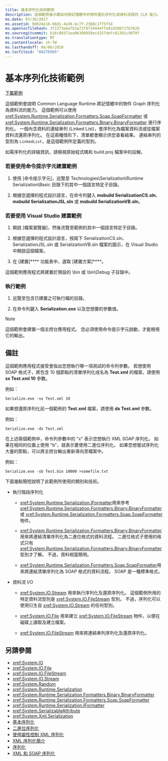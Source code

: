 ```yaml
---
title: 基本序列化技術範例
description: 這個範例會示範如何將記憶體中的物件圖形序列化成資料流程的 CLR 能力。 這個範例可以使用 SoapFormatter 或 BinaryFormatter。
ms.date: 03/30/2017
ms.assetid: 9d824e16-08d1-4a36-bc7f-2388c1f75f34
ms.openlocfilehash: 3f2273e6afb3a72f9734444ffe92d30871fb762b
ms.sourcegitcommit: b16c00371ea06398859ecd157defc81301c9070f
ms.translationtype: MT
ms.contentlocale: zh-TW
ms.lasthandoff: 06/06/2020
ms.locfileid: "84276565"
---
```

# <a name="basic-serialization-technology-sample"></a>基本序列化技術範例

[下載範例](https://download.microsoft.com/download/4/7/B/47B2164C-E780-4B10-8DE4-2CB5B886E0A6/Technologies/Serialization/Runtime%20Serialization/Basic.zip.exe)

這個範例會說明 Common Language Runtime 將記憶體中的物件 Graph 序列化為資料流的能力。 這個範例可以使用 <xref:System.Runtime.Serialization.Formatters.Soap.SoapFormatter> 或 <xref:System.Runtime.Serialization.Formatters.Binary.BinaryFormatter> 進行序列化。 一個內含資料的連結串列 (Linked List)，會序列化為檔案資料流或從檔案資料流還原序列化。 在這兩種情形下，清單都會顯示供您查看結果。 連結串列的型別為 `LinkedList`，是這個範例所定義的型別。

如需序列化的詳細資訊，請檢視原始程式碼和 build.proj 檔案中的註解。

### <a name="to-build-the-sample-using-the-command-prompt"></a>若要使用命令提示字元建置範例

1. 使用 [命令提示字元]，巡覽至 Technologies\Serialization\Runtime Serialization\Basic 目錄下的其中一個語言特定子目錄。

2. 根據您選擇的程式設計語言，在命令列鍵入 **msbuild SerializationCS.sln**、**msbuild SerializationJSL.sln** 或 **msbuild SerializationVB.sln**。

### <a name="to-build-the-sample-using-visual-studio"></a>若要使用 Visual Studio 建置範例

1. 開啟 [檔案瀏覽器]，然後流覽至範例的其中一個語言特定子目錄。

2. 根據您選擇的程式設計語言，按兩下 SerializationCS.sln、SerializationJSL.sln 或 SerializationVB.sln 檔案的圖示，在 Visual Studio 中開啟這個檔案。

3. 在 [建置]**** 功能表中，選取 [建置方案]****。

 這個範例應用程式將建置於預設的 \bin 或 \bin\Debug 子目錄中。

### <a name="to-run-the-sample"></a>執行範例

1. 巡覽至包含已建置之可執行檔的目錄。

2. 在命令列鍵入 **Serialization.exe** 以及您想要的參數值。

  > [!NOTE]
  > 這個範例會建置一個主控台應用程式。 您必須使用命令提示字元啟動，才能檢視它的輸出。

## <a name="remarks"></a>備註

這個範例應用程式接受會指出您想執行哪一項測試的命令列參數。 若想使用 SOAP 格式子，將包含 10 個節點的清單序列化成名為 **Test.xml** 的檔案，請使用 **sx Test.xml 10** 參數。

例如：

```console
Serialize.exe -sx Test.xml 10
```

如果想還原序列化前一個範例的 **Test.xml** 檔案，請使用 **dx Test.xml** 參數。

例如：

```console
Serialize.exe -dx Test.xml
```

在上述兩個範例中，命令列參數中的 "x" 表示您想執行 XML SOAP 序列化。 如果在相同的位置上使用 "b"，就表示要使用二進位序列化。 如果您想嘗試序列化大量的節點，可以將主控台輸出重新導向至檔案中。

例如：

```console
Serialize.exe -sb Test.bin 10000 >somefile.txt
```

下面幾點簡短說明了此範例所使用的類別和技術。

- 執行階段序列化

  - <xref:System.Runtime.Serialization.IFormatter>用來參考 <xref:System.Runtime.Serialization.Formatters.Binary.BinaryFormatter> 或 <xref:System.Runtime.Serialization.Formatters.Soap.SoapFormatter> 物件。

  - <xref:System.Runtime.Serialization.Formatters.Binary.BinaryFormatter>用來將連結清單序列化為二進位格式的資料流程。 二進位格式子使用的格式只有 <xref:System.Runtime.Serialization.Formatters.Binary.BinaryFormatter> 型別才了解。 不過，資料相當簡明。

  - <xref:System.Runtime.Serialization.Formatters.Soap.SoapFormatter>用來將連結清單序列化為 SOAP 格式的資料流程。 SOAP 是一種標準格式。

- 資料流 I/O

  - <xref:System.IO.Stream> 用來執行序列化及還原序列化。 這個範例所用的特定資料流型別是 <xref:System.IO.FileStream> 型別。 不過，序列化可以使用衍生自 <xref:System.IO.Stream> 的任何型別。

  - <xref:System.IO.File> 用來建立 <xref:System.IO.FileStream> 物件，以便在磁碟上讀取及建立檔案。

  - <xref:System.IO.FileStream> 用來將連結串列序列化及還原序列化。

## <a name="see-also"></a>另請參閱

- <xref:System.IO>
- <xref:System.IO.File>
- <xref:System.IO.FileStream>
- <xref:System.IO.Stream>
- <xref:System.Random>
- <xref:System.Runtime.Serialization>
- <xref:System.Runtime.Serialization.Formatters.Binary.BinaryFormatter>
- <xref:System.Runtime.Serialization.Formatters.Soap.SoapFormatter>
- <xref:System.Runtime.Serialization.IFormatter>
- <xref:System.SerializableAttribute>
- <xref:System.Xml.Serialization>
- [基本序列化](basic-serialization.md)
- [二進位序列化](binary-serialization.md)
- [使用屬性控制 XML 序列化](controlling-xml-serialization-using-attributes.md)
- [XML 序列化簡介](introducing-xml-serialization.md)
- [序列化](index.md)
- [XML 和 SOAP 序列化](xml-and-soap-serialization.md)
